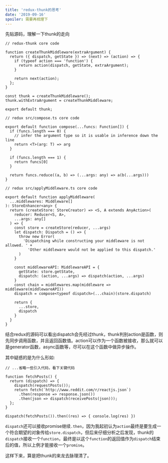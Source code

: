 ```yaml
---
title: 'redux-thunk的思考'
date: '2019-09-16'
spoiler: 需要再梳理下
---
```


先贴源码，理解一下thunk的走向

```
// redux-thunk core code

function createThunkMiddleware(extraArgument) {
  return ({ dispatch, getState }) => (next) => (action) => {
    if (typeof action === 'function') {
      return action(dispatch, getState, extraArgument);
    }

    return next(action);
  };
}

const thunk = createThunkMiddleware();
thunk.withExtraArgument = createThunkMiddleware;

export default thunk;
```
```
// redux src/compose.ts core code

export default function compose(...funcs: Function[]) {
  if (funcs.length === 0) {
    // infer the argument type so it is usable in inference down the line
    return <T>(arg: T) => arg
  }

  if (funcs.length === 1) {
    return funcs[0]
  }

  return funcs.reduce((a, b) => (...args: any) => a(b(...args)))
}
```
```
// redux src/applyMiddleware.ts core code

export default function applyMiddleware(
  ...middlewares: Middleware[]
): StoreEnhancer<any> {
  return (createStore: StoreCreator) => <S, A extends AnyAction>(
    reducer: Reducer<S, A>,
    ...args: any[]
  ) => {
    const store = createStore(reducer, ...args)
    let dispatch: Dispatch = () => {
      throw new Error(
        'Dispatching while constructing your middleware is not allowed. ' +
          'Other middleware would not be applied to this dispatch.'
      )
    }

    const middlewareAPI: MiddlewareAPI = {
      getState: store.getState,
      dispatch: (action, ...args) => dispatch(action, ...args)
    }
    const chain = middlewares.map(middleware => middleware(middlewareAPI))
    dispatch = compose<typeof dispatch>(...chain)(store.dispatch)

    return {
      ...store,
      dispatch
    }
  }
}

```
结合redux的源码可以看出dispatch会先经过thunk，thunk判别action是函数，则先同步调用函数，并且返回函数值。action可以作为一个函数被接收，那么就可以是generator函数，async函数等，尽可以在这个函数中做异步操作。

其中疑惑的是为什么形如:
```
// ...省略一些引入代码，看下关键代码

function fetchPosts() {
  return (dispatch) => {
    dispatch(requestPosts());
    return fetch(`http://www.reddit.com/r/reactjs.json`)
      .then(response => response.json())
      .then(json => dispatch(receivePosts(json)));
  };
}

dispatch(fetchPosts()).then((res) => { console.log(res) })

```
`dispatch`还可以接收promise继续`.then`，因为我起初认为`action`最终是要生成一个符合期望的对象传给`store.dispatch`，但后来仔细分析之后发现，thunk的`dispatch`接收一个`function`，最终是以这个`function`的返回值作为`dispatch`结束后的值，所以上例才能接收一个`promise`。

这样下来，算是把thunk的来龙去脉理清了。